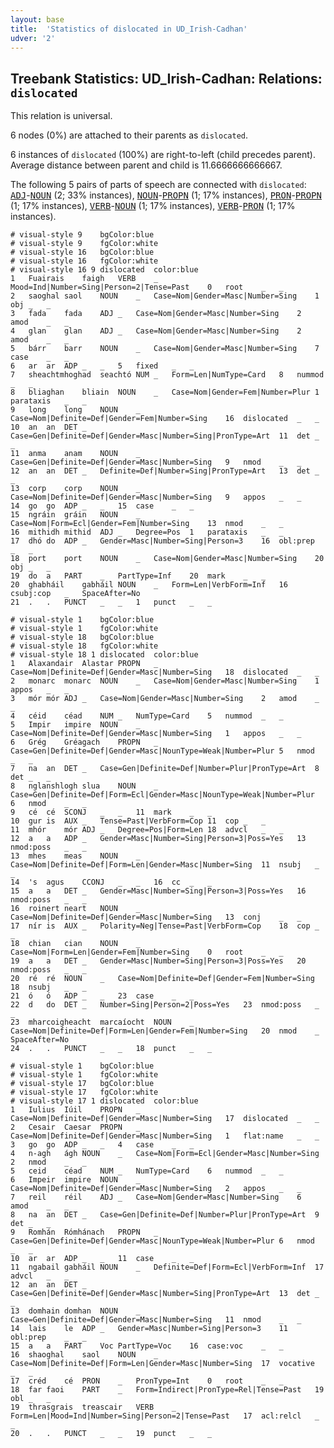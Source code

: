 ```yaml
---
layout: base
title:  'Statistics of dislocated in UD_Irish-Cadhan'
udver: '2'
---
```


## Treebank Statistics: UD_Irish-Cadhan: Relations: `dislocated`

This relation is universal.

6 nodes (0%) are attached to their parents as `dislocated`.

6 instances of `dislocated` (100%) are right-to-left (child precedes parent).
Average distance between parent and child is 11.6666666666667.

The following 5 pairs of parts of speech are connected with `dislocated`: <tt><a href="ga_cadhan-pos-ADJ.html">ADJ</a></tt>-<tt><a href="ga_cadhan-pos-NOUN.html">NOUN</a></tt> (2; 33% instances), <tt><a href="ga_cadhan-pos-NOUN.html">NOUN</a></tt>-<tt><a href="ga_cadhan-pos-PROPN.html">PROPN</a></tt> (1; 17% instances), <tt><a href="ga_cadhan-pos-PRON.html">PRON</a></tt>-<tt><a href="ga_cadhan-pos-PROPN.html">PROPN</a></tt> (1; 17% instances), <tt><a href="ga_cadhan-pos-VERB.html">VERB</a></tt>-<tt><a href="ga_cadhan-pos-NOUN.html">NOUN</a></tt> (1; 17% instances), <tt><a href="ga_cadhan-pos-VERB.html">VERB</a></tt>-<tt><a href="ga_cadhan-pos-PRON.html">PRON</a></tt> (1; 17% instances).


~~~ conllu
# visual-style 9	bgColor:blue
# visual-style 9	fgColor:white
# visual-style 16	bgColor:blue
# visual-style 16	fgColor:white
# visual-style 16 9 dislocated	color:blue
1	Fuairais	faigh	VERB	_	Mood=Ind|Number=Sing|Person=2|Tense=Past	0	root	_	_
2	saoghal	saol	NOUN	_	Case=Nom|Gender=Masc|Number=Sing	1	obj	_	_
3	fada	fada	ADJ	_	Case=Nom|Gender=Masc|Number=Sing	2	amod	_	_
4	glan	glan	ADJ	_	Case=Nom|Gender=Masc|Number=Sing	2	amod	_	_
5	bárr	barr	NOUN	_	Case=Nom|Gender=Masc|Number=Sing	7	case	_	_
6	ar	ar	ADP	_	_	5	fixed	_	_
7	sheachtmhoghad	seachtó	NUM	_	Form=Len|NumType=Card	8	nummod	_	_
8	bliaghan	bliain	NOUN	_	Case=Nom|Gender=Fem|Number=Plur	1	parataxis	_	_
9	long	long	NOUN	_	Case=Nom|Definite=Def|Gender=Fem|Number=Sing	16	dislocated	_	_
10	an	an	DET	_	Case=Gen|Definite=Def|Gender=Masc|Number=Sing|PronType=Art	11	det	_	_
11	anma	anam	NOUN	_	Case=Gen|Definite=Def|Gender=Masc|Number=Sing	9	nmod	_	_
12	an	an	DET	_	Definite=Def|Number=Sing|PronType=Art	13	det	_	_
13	corp	corp	NOUN	_	Case=Nom|Definite=Def|Gender=Masc|Number=Sing	9	appos	_	_
14	go	go	ADP	_	_	15	case	_	_
15	ngráin	gráin	NOUN	_	Case=Nom|Form=Ecl|Gender=Fem|Number=Sing	13	nmod	_	_
16	mithidh	mithid	ADJ	_	Degree=Pos	1	parataxis	_	_
17	dhó	do	ADP	_	Gender=Masc|Number=Sing|Person=3	16	obl:prep	_	_
18	port	port	NOUN	_	Case=Nom|Gender=Masc|Number=Sing	20	obj	_	_
19	do	a	PART	_	PartType=Inf	20	mark	_	_
20	ghabháil	gabháil	NOUN	_	Form=Len|VerbForm=Inf	16	csubj:cop	_	SpaceAfter=No
21	.	.	PUNCT	_	_	1	punct	_	_

~~~


~~~ conllu
# visual-style 1	bgColor:blue
# visual-style 1	fgColor:white
# visual-style 18	bgColor:blue
# visual-style 18	fgColor:white
# visual-style 18 1 dislocated	color:blue
1	Alaxandair	Alastar	PROPN	_	Case=Nom|Definite=Def|Gender=Masc|Number=Sing	18	dislocated	_	_
2	monarc	monarc	NOUN	_	Case=Nom|Gender=Masc|Number=Sing	1	appos	_	_
3	mór	mór	ADJ	_	Case=Nom|Gender=Masc|Number=Sing	2	amod	_	_
4	céid	céad	NUM	_	NumType=Card	5	nummod	_	_
5	Impir	impire	NOUN	_	Case=Nom|Definite=Def|Gender=Masc|Number=Sing	1	appos	_	_
6	Grég	Gréagach	PROPN	_	Case=Gen|Definite=Def|Gender=Masc|NounType=Weak|Number=Plur	5	nmod	_	_
7	na	an	DET	_	Case=Gen|Definite=Def|Number=Plur|PronType=Art	8	det	_	_
8	nglanshlogh	slua	NOUN	_	Case=Gen|Definite=Def|Form=Ecl|Gender=Masc|NounType=Weak|Number=Plur	6	nmod	_	_
9	cé	cé	SCONJ	_	_	11	mark	_	_
10	gur	is	AUX	_	Tense=Past|VerbForm=Cop	11	cop	_	_
11	mhór	mór	ADJ	_	Degree=Pos|Form=Len	18	advcl	_	_
12	a	a	ADP	_	Gender=Masc|Number=Sing|Person=3|Poss=Yes	13	nmod:poss	_	_
13	mhes	meas	NOUN	_	Case=Nom|Definite=Def|Form=Len|Gender=Masc|Number=Sing	11	nsubj	_	_
14	's	agus	CCONJ	_	_	16	cc	_	_
15	a	a	DET	_	Gender=Masc|Number=Sing|Person=3|Poss=Yes	16	nmod:poss	_	_
16	roinert	neart	NOUN	_	Case=Nom|Definite=Def|Gender=Masc|Number=Sing	13	conj	_	_
17	nír	is	AUX	_	Polarity=Neg|Tense=Past|VerbForm=Cop	18	cop	_	_
18	chian	cian	NOUN	_	Case=Nom|Form=Len|Gender=Fem|Number=Sing	0	root	_	_
19	a	a	DET	_	Gender=Masc|Number=Sing|Person=3|Poss=Yes	20	nmod:poss	_	_
20	ré	ré	NOUN	_	Case=Nom|Definite=Def|Gender=Fem|Number=Sing	18	nsubj	_	_
21	ó	ó	ADP	_	_	23	case	_	_
22	d	do	DET	_	Number=Sing|Person=2|Poss=Yes	23	nmod:poss	_	_
23	mharcoigheacht	marcaíocht	NOUN	_	Case=Nom|Definite=Def|Form=Len|Gender=Fem|Number=Sing	20	nmod	_	SpaceAfter=No
24	.	.	PUNCT	_	_	18	punct	_	_

~~~


~~~ conllu
# visual-style 1	bgColor:blue
# visual-style 1	fgColor:white
# visual-style 17	bgColor:blue
# visual-style 17	fgColor:white
# visual-style 17 1 dislocated	color:blue
1	Iulius	Iúil	PROPN	_	Case=Nom|Definite=Def|Gender=Masc|Number=Sing	17	dislocated	_	_
2	Cesair	Caesar	PROPN	_	Case=Nom|Definite=Def|Gender=Masc|Number=Sing	1	flat:name	_	_
3	go	go	ADP	_	_	4	case	_	_
4	n-agh	ágh	NOUN	_	Case=Nom|Form=Ecl|Gender=Masc|Number=Sing	2	nmod	_	_
5	ceid	céad	NUM	_	NumType=Card	6	nummod	_	_
6	Impeir	impire	NOUN	_	Case=Nom|Definite=Def|Gender=Masc|Number=Sing	2	appos	_	_
7	reil	réil	ADJ	_	Case=Nom|Gender=Masc|Number=Sing	6	amod	_	_
8	na	an	DET	_	Case=Gen|Definite=Def|Number=Plur|PronType=Art	9	det	_	_
9	Romhán	Rómhánach	PROPN	_	Case=Gen|Definite=Def|Gender=Masc|NounType=Weak|Number=Plur	6	nmod	_	_
10	ar	ar	ADP	_	_	11	case	_	_
11	ngabail	gabháil	NOUN	_	Definite=Def|Form=Ecl|VerbForm=Inf	17	advcl	_	_
12	an	an	DET	_	Case=Gen|Definite=Def|Gender=Masc|Number=Sing|PronType=Art	13	det	_	_
13	domhain	domhan	NOUN	_	Case=Gen|Definite=Def|Gender=Masc|Number=Sing	11	nmod	_	_
14	lais	le	ADP	_	Gender=Masc|Number=Sing|Person=3	11	obl:prep	_	_
15	a	a	PART	Voc	PartType=Voc	16	case:voc	_	_
16	shaoghal	saol	NOUN	_	Case=Nom|Definite=Def|Form=Len|Gender=Masc|Number=Sing	17	vocative	_	_
17	créd	cé	PRON	_	PronType=Int	0	root	_	_
18	far	faoi	PART	_	Form=Indirect|PronType=Rel|Tense=Past	19	obl	_	_
19	thrasgrais	treascair	VERB	_	Form=Len|Mood=Ind|Number=Sing|Person=2|Tense=Past	17	acl:relcl	_	_
20	.	.	PUNCT	_	_	19	punct	_	_

~~~


